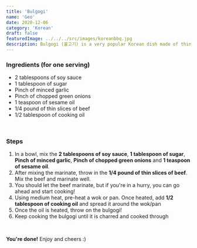 ```yaml
---
title: 'Bulgogi'
name: 'Geo'
date: 2020-12-06
category: 'Korean'
draft: false
featuredImage: ../../../src/images/koreanbbq.jpg
description: Bulgogi (불고기) is a very popular Korean dish made of thin marinated slices of beef. It's typically grilled and can be found in most Korean restaurants.
---
```


### Ingredients (for one serving)
- 2 tablespoons of soy sauce
- 1 tablespoon of sugar
- Pinch of minced garlic
- Pinch of chopped green onions
- 1 teaspoon of sesame oil
- 1/4 pound of thin slices of beef
- 1/2 tablespoon of cooking oil

<br>

### Steps
1. In a bowl, mix the **2 tablespoons of soy sauce**, **1 tablespoon of sugar**, **Pinch of minced garlic**, **Pinch of chopped green onions** and **1 teaspoon of sesame oil**.
2. After mixing the marinate, throw in the **1/4 pound of thin slices of beef**. Mix the beef and marinate well.
3. You should let the beef marinate, but if you're in a hurry, you can go ahead and start cooking!
4. Using medium heat, pre-heat a wok or pan. Once heated, add **1/2 tablespoon of cooking oil** and spread it around the wok/pan
5. Once the oil is heated, throw on the bulgogi!
6. Keep cooking the bulgogi until it is charred and cooked through

<br>

**You're done!** Enjoy and cheers :)